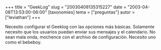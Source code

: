 +++
title = "GeekLog"
slug = "20030408135315227"
date = "2003-04-08T13:53:00-06:00"
[taxonomies]
tema = ["preguntas"]
autor = ["leviathan"]
+++

Necesito configurar el Geeklog con las opciones más básicas. Solamente
necesito que los usuarios puedan enviar sus mensajes y el calendario. No
sean mala onda, mochence con el archivo de configuración. Necesito uno
como el bebeboy.
